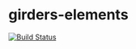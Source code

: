 # girders-elements

[![Build Status](https://travis-ci.org/netceteragroup/girders-elements.svg?branch=master)](https://travis-ci.org/netceteragroup/girders-elements)
